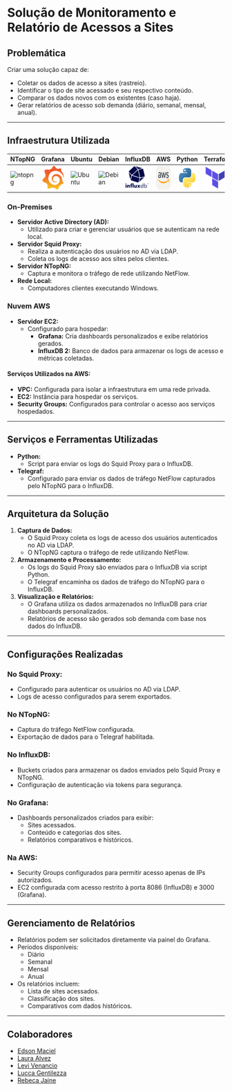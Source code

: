 # Solução de Monitoramento e Relatório de Acessos a Sites

## **Problemática**

Criar uma solução capaz de:
- Coletar os dados de acesso a sites (rastreio).
- Identificar o tipo de site acessado e seu respectivo conteúdo.
- Comparar os dados novos com os existentes (caso haja).
- Gerar relatórios de acesso sob demanda (diário, semanal, mensal, anual).

---

## **Infraestrutura Utilizada**

| NTopNG | Grafana | Ubuntu | Debian | InfluxDB | AWS | Python | Terraform | Docker | Github |
|---------|---------|---------|---------|---------|---------|---------|---------|---------|---------|
| <img src="https://i0.wp.com/www.ntop.org/wp-content/uploads/2015/05/ntopng-logo.png?ssl=1" title="ntopng" alt="ntopng" width="55" height="55"> | <img src="https://github.com/devicons/devicon/blob/master/icons/grafana/grafana-original.svg" title="grafana" alt="Grafana" width="55" height="55"> | <img src="https://skillicons.dev/icons?i=ubuntu" title="ubuntu" alt="Ubuntu" width="55" height="55">| <img src="https://skillicons.dev/icons?i=debian" title="debian" alt="Debian" width="55" height="55"> | <img src="https://github.com/devicons/devicon/blob/master/icons/influxdb/influxdb-original-wordmark.svg" title="influxdb" alt="influxdb" width="55" height="55"> | <img src="https://github.com/tandpfun/skill-icons/blob/main/icons/AWS-Light.svg" title="aws" alt="AWS" width="55" height="55"> | <img src="https://github.com/devicons/devicon/blob/master/icons/python/python-original.svg" title="python" alt="Python" width="55" height="55"> | <img src="https://github.com/devicons/devicon/blob/master/icons/terraform/terraform-original.svg" title="terraform" alt="Terraform" width="55" height="55"> | <img src="https://github.com/devicons/devicon/blob/master/icons/docker/docker-original-wordmark.svg" title="docker" alt="Docker" width="55" height="55"> | <img src="https://skillicons.dev/icons?i=github" title="github" alt="GitHub" width="55" height="55"> |


### **On-Premises**
- **Servidor Active Directory (AD):**
  - Utilizado para criar e gerenciar usuários que se autenticam na rede local.
- **Servidor Squid Proxy:**
  - Realiza a autenticação dos usuários no AD via LDAP.
  - Coleta os logs de acesso aos sites pelos clientes.
- **Servidor NTopNG:**
  - Captura e monitora o tráfego de rede utilizando NetFlow.
- **Rede Local:**
  - Computadores clientes executando Windows.

### **Nuvem AWS**
- **Servidor EC2:**
  - Configurado para hospedar:
    - **Grafana:** Cria dashboards personalizados e exibe relatórios gerados.
    - **InfluxDB 2:** Banco de dados para armazenar os logs de acesso e métricas coletadas.

#### **Serviços Utilizados na AWS:**
- **VPC:** Configurada para isolar a infraestrutura em uma rede privada.
- **EC2:** Instância para hospedar os serviços.
- **Security Groups:** Configurados para controlar o acesso aos serviços hospedados.

---

## **Serviços e Ferramentas Utilizadas**

- **Python:**
  - Script para enviar os logs do Squid Proxy para o InfluxDB.
- **Telegraf:**
  - Configurado para enviar os dados de tráfego NetFlow capturados pelo NTopNG para o InfluxDB.

---

## **Arquitetura da Solução**

1. **Captura de Dados:**
   - O Squid Proxy coleta os logs de acesso dos usuários autenticados no AD via LDAP.
   - O NTopNG captura o tráfego de rede utilizando NetFlow.
2. **Armazenamento e Processamento:**
   - Os logs do Squid Proxy são enviados para o InfluxDB via script Python.
   - O Telegraf encaminha os dados de tráfego do NTopNG para o InfluxDB.
3. **Visualização e Relatórios:**
   - O Grafana utiliza os dados armazenados no InfluxDB para criar dashboards personalizados.
   - Relatórios de acesso são gerados sob demanda com base nos dados do InfluxDB.

---

## **Configurações Realizadas**

### **No Squid Proxy:**
- Configurado para autenticar os usuários no AD via LDAP.
- Logs de acesso configurados para serem exportados.

### **No NTopNG:**
- Captura do tráfego NetFlow configurada.
- Exportação de dados para o Telegraf habilitada.

### **No InfluxDB:**
- Buckets criados para armazenar os dados enviados pelo Squid Proxy e NTopNG.
- Configuração de autenticação via tokens para segurança.

### **No Grafana:**
- Dashboards personalizados criados para exibir:
  - Sites acessados.
  - Conteúdo e categorias dos sites.
  - Relatórios comparativos e históricos.

### **Na AWS:**
- Security Groups configurados para permitir acesso apenas de IPs autorizados.
- EC2 configurada com acesso restrito à porta 8086 (InfluxDB) e 3000 (Grafana).

---

## **Gerenciamento de Relatórios**

- Relatórios podem ser solicitados diretamente via painel do Grafana.
- Períodos disponíveis:
  - Diário
  - Semanal
  - Mensal
  - Anual
- Os relatórios incluem:
  - Lista de sites acessados.
  - Classificação dos sites.
  - Comparativos com dados históricos.

---

## **Colaboradores**

- [Edson Maciel](https://github.com/EdsonJunior04) 
- [Laura Alvez](https://github.com/Laura-alvez) 
- [Levi Venancio](https://github.com/levivenancio) 
- [Lucca Gentilezza](https://github.com/LuccaVG) 
- [Rebeca Jaine](https://github.com/jainezd) 
